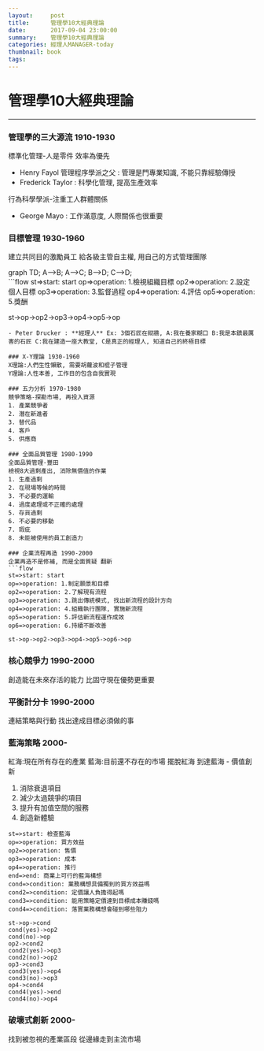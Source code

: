 ```yaml
---
layout:     post
title:      管理學10大經典理論
date:       2017-09-04 23:00:00
summary:    管理學10大經典理論
categories: 經理人MANAGER-today 
thumbnail: book
tags:
---
```


# 管理學10大經典理論
---

### 管理學的三大源流 1910-1930
標準化管理-人是零件 效率為優先
- Henry Fayol 管理程序學派之父 : 管理是門專業知識, 不能只靠經驗傳授
- Frederick Taylor : 科學化管理, 提高生產效率

行為科學學派-注重工人群體關係
- George Mayo : 工作滿意度, 人際關係也很重要

### 目標管理 1930-1960
建立共同目的激勵員工
給各級主管自主權, 用自己的方式管理團隊
<div class="mermaid">
graph TD;
    A-->B;
    A-->C;
    B-->D;
    C-->D;
</div>
```flow
st=>start: start
op=>operation: 1.檢視組織目標
op2=>operation: 2.設定個人目標
op3=>operation: 3.監督過程
op4=>operation: 4.評估
op5=>operation: 5.獎酬

st->op->op2->op3->op4->op5->op

```
- Peter Drucker : **經理人** Ex: 3個石匠在砌牆, A:我在養家糊口 B:我是本鎮最厲害的石匠 C:我在建造一座大教堂, C是真正的經理人, 知道自己的終極目標

### X-Y理論 1930-1960
X理論:人們生性懶散, 需要胡蘿波和棍子管理
Y理論:人性本善, 工作目的包含自我實現

### 五力分析 1970-1980
競爭策略-探勘市場, 再投入資源
1. 產業競爭者
2. 潛在新進者
3. 替代品
4. 客戶
5. 供應商

### 全面品質管理 1980-1990
全面品質管理-豐田
檢視8大過剩產出, 消除無價值的作業
1. 生產過剩
2. 在現場等候的時間
3. 不必要的運輸
4. 過度處理或不正確的處理
5. 存貨過剩
6. 不必要的移動
7. 瑕疵
8. 未能被使用的員工創造力

### 企業流程再造 1990-2000
企業再造不是修補, 而是全面質疑 翻新
```flow
st=>start: start
op=>operation: 1.制定願景和目標
op2=>operation: 2.了解現有流程
op3=>operation: 3.跳出傳統模式, 找出新流程的設計方向
op4=>operation: 4.組織執行團隊, 實施新流程
op5=>operation: 5.評估新流程運作成效
op6=>operation: 6.持續不斷改善

st->op->op2->op3->op4->op5->op6->op

```

### 核心競爭力 1990-2000
創造能在未來存活的能力 比固守現在優勢更重要

### 平衡計分卡 1990-2000
連結策略與行動 找出達成目標必須做的事

### 藍海策略 2000-
紅海:現在所有存在的產業
藍海:目前還不存在的市場
擺脫紅海 到達藍海 - 價值創新
1. 消除衰退項目
2. 減少太過競爭的項目
3. 提升有加值空間的服務
4. 創造新體驗

```flow
st=>start: 檢查藍海
op=>operation: 買方效益
op2=>operation: 售價
op3=>operation: 成本
op4=>operation: 推行
end=>end: 商業上可行的藍海構想
cond=>condition: 業務構想具備獨到的買方效益嗎
cond2=>condition: 定價讓人負擔得起嗎
cond3=>condition: 能用策略定價達到目標成本賺錢嗎
cond4=>condition: 落實業務構想會碰到哪些阻力

st->op->cond
cond(yes)->op2
cond(no)->op
op2->cond2
cond2(yes)->op3
cond2(no)->op2
op3->cond3
cond3(yes)->op4
cond3(no)->op3
op4->cond4
cond4(yes)->end
cond4(no)->op4

```

### 破壞式創新 2000-
找到被忽視的產業區段 從邊緣走到主流市場




